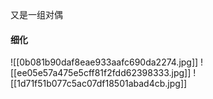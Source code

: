
又是一组对偶

#### 细化

![[0b081b90daf8eae933aafc690da2274.jpg]]
![[ee05e57a475e5cff81f2fdd62398333.jpg]]
![[1d71f51b077c5ac07df18501abad4cb.jpg]]

